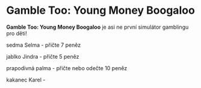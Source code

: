 # Gamble Too: Young Money Boogaloo

**Gamble Too: Young Money Boogaloo** je asi ne první simulátor gamblingu pro děti!

sedma Selma - přičte 7 peněz

jablko Jindra - přičte 5 peněz

prapodivná palma - přičte nebo odečte 10 peněz

kakanec Karel -  
